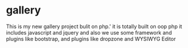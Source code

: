 # gallery
This is my new gallery project bulit on php.'
it is totally  built on oop php 
it includes javascript and jquery
and also we use some framework and plugins like bootstrap, and plugins like dropzone and WYSIWYG Editor
